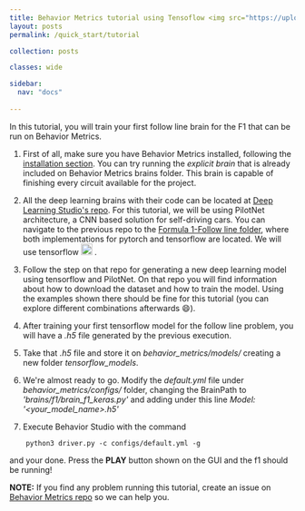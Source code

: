 ```yaml
---
title: Behavior Metrics tutorial using Tensoflow <img src="https://upload.wikimedia.org/wikipedia/commons/thumb/2/2d/Tensorflow_logo.svg/1200px-Tensorflow_logo.svg.png" alt="TF logo" width="50"/> 
layout: posts
permalink: /quick_start/tutorial

collection: posts

classes: wide

sidebar:
  nav: "docs"
  
---
```


In this tutorial, you will train your first follow line brain for the F1 that can be run on Behavior Metrics.

1. First of all, make sure you have Behavior Metrics installed, following the [installation section](install/). You can try running the *explicit brain* that is
already included on Behavior Metrics brains folder. This brain is capable of finishing every circuit available for the project.

2. All the deep learning brains with their code can be located at [Deep Learning Studio's repo](https://github.com/JdeRobot/DeepLearningStudio). 
For this tutorial, we will be using PilotNet architecture, a CNN based solution for self-driving cars. You can navigate to the previous repo to the
[Formula 1-Follow line folder](https://github.com/JdeRobot/DeepLearningStudio/tree/main/Formula1-FollowLine), where both implementations for pytorch and tensorflow are located. 
We will use tensorflow <img src="https://upload.wikimedia.org/wikipedia/commons/thumb/2/2d/Tensorflow_logo.svg/1200px-Tensorflow_logo.svg.png" alt="TF logo" width="20"/> . 

3. Follow the step on that repo for generating a new deep learning model using tensorflow and PilotNet. On that repo you will find information about how to download the dataset
and how to train the model. Using the examples shown there should be fine for this tutorial (you can explore different combinations afterwards 😄).

4. After training your first tensorflow model for the follow line problem, you will have a *.h5* file generated by the previous execution.

5. Take that *.h5* file and store it on *behavior_metrics/models/* creating a new folder *tensorflow_models*. 

6. We're almost ready to go. Modify the *default.yml* file under *behavior_metrics/configs/* folder, changing the BrainPath to *'brains/f1/brain_f1_keras.py'* and 
adding under this line *Model: '<your_model_name>.h5'*

7. Execute Behavior Studio with the command

```
    python3 driver.py -c configs/default.yml -g
```

and your done. Press the **PLAY** button shown on the GUI and the f1 should be running!

**NOTE:** If you find any problem running this tutorial, create an issue on [Behavior Metrics repo](https://github.com/JdeRobot/BehaviorMetrics/issues/new) so we can help you.


